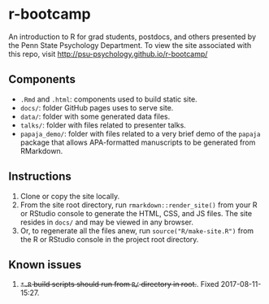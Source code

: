 # r-bootcamp
An introduction to R for grad students, postdocs, and others presented by the Penn State Psychology Department. To view the site associated with this repo, visit <http://psu-psychology.github.io/r-bootcamp/>

## Components

- `.Rmd` and `.html`: components used to build static site.
- `docs/`: folder GitHub pages uses to serve site.
- `data/`: folder with some generated data files.
- `talks/`: folder with files related to presenter talks.
- `papaja_demo/`: folder with files related to a very brief demo of the `papaja` package that allows APA-formatted manuscripts to be generated from RMarkdown.

## Instructions

1. Clone or copy the site locally.
2. From the site root directory, run `rmarkdown::render_site()` from your R or RStudio console to generate the HTML, CSS, and JS files. The site resides in `docs/` and may be viewed in any browser.
3. Or, to regenerate all the files anew, run `source("R/make-site.R")` from the R or RStudio console in the project root directory.

## Known issues

1. ~~`*.R` build scripts should run from `R/` directory in root.~~. Fixed 2017-08-11-15:27.
